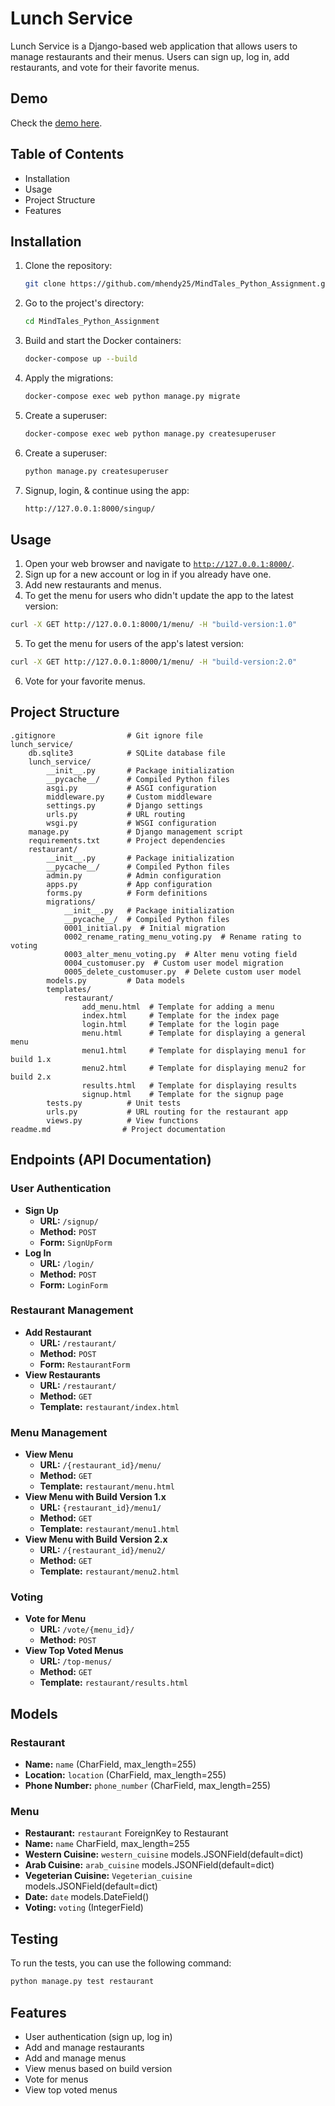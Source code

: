 # Lunch Service

Lunch Service is a Django-based web application that allows users to manage restaurants and their menus. Users can sign up, log in, add restaurants, and vote for their favorite menus.

## Demo

Check the [demo here](https://drive.google.com/file/d/1CFDseob3imTJZVfnLJpcYdUkzX5Ik6xw/view?usp=sharing).

## Table of Contents

- Installation
- Usage
- Project Structure
- Features

## Installation

1. Clone the repository:

   ```sh
   git clone https://github.com/mhendy25/MindTales_Python_Assignment.git
   ```

2. Go to the project's directory:

   ```sh
   cd MindTales_Python_Assignment
   ```

3. Build and start the Docker containers:

   ```sh
   docker-compose up --build
   ```

4. Apply the migrations:

   ```sh
   docker-compose exec web python manage.py migrate
   ```

5. Create a superuser:

   ```sh
   docker-compose exec web python manage.py createsuperuser
   ```

6. Create a superuser:

   ```sh
   python manage.py createsuperuser
   ```

7. Signup, login, & continue using the app:
   ```sh
   http://127.0.0.1:8000/singup/
   ```

## Usage

1. Open your web browser and navigate to [`http://127.0.0.1:8000/`](http://127.0.0.1:8000/).
2. Sign up for a new account or log in if you already have one.
3. Add new restaurants and menus.
4. To get the menu for users who didn't update the app to the latest version:

```sh
curl -X GET http://127.0.0.1:8000/1/menu/ -H "build-version:1.0"
```

5. To get the menu for users of the app's latest version:

```sh
curl -X GET http://127.0.0.1:8000/1/menu/ -H "build-version:2.0"
```

6. Vote for your favorite menus.

## Project Structure

```plaintext
.gitignore                # Git ignore file
lunch_service/
    db.sqlite3            # SQLite database file
    lunch_service/
        __init__.py       # Package initialization
        __pycache__/      # Compiled Python files
        asgi.py           # ASGI configuration
        middleware.py     # Custom middleware
        settings.py       # Django settings
        urls.py           # URL routing
        wsgi.py           # WSGI configuration
    manage.py             # Django management script
    requirements.txt      # Project dependencies
    restaurant/
        __init__.py       # Package initialization
        __pycache__/      # Compiled Python files
        admin.py          # Admin configuration
        apps.py           # App configuration
        forms.py          # Form definitions
        migrations/
            __init__.py   # Package initialization
            __pycache__/  # Compiled Python files
            0001_initial.py  # Initial migration
            0002_rename_rating_menu_voting.py  # Rename rating to voting
            0003_alter_menu_voting.py  # Alter menu voting field
            0004_customuser.py  # Custom user model migration
            0005_delete_customuser.py  # Delete custom user model
        models.py         # Data models
        templates/
            restaurant/
                add_menu.html  # Template for adding a menu
                index.html     # Template for the index page
                login.html     # Template for the login page
                menu.html      # Template for displaying a general menu
                menu1.html     # Template for displaying menu1 for build 1.x
                menu2.html     # Template for displaying menu2 for build 2.x
                results.html   # Template for displaying results
                signup.html    # Template for the signup page
        tests.py          # Unit tests
        urls.py           # URL routing for the restaurant app
        views.py          # View functions
readme.md                # Project documentation
```

## Endpoints (API Documentation)

### User Authentication

- **Sign Up**
  - **URL:** `/signup/`
  - **Method:** `POST`
  - **Form:** `SignUpForm`
- **Log In**
  - **URL:** `/login/`
  - **Method:** `POST`
  - **Form:** `LoginForm`

### Restaurant Management

- **Add Restaurant**
  - **URL:** `/restaurant/`
  - **Method:** `POST`
  - **Form:** `RestaurantForm`
- **View Restaurants**
  - **URL:** `/restaurant/`
  - **Method:** `GET`
  - **Template:** `restaurant/index.html`

### Menu Management

- **View Menu**
  - **URL:** `/{restaurant_id}/menu/`
  - **Method:** `GET`
  - **Template:** `restaurant/menu.html`
- **View Menu with Build Version 1.x**
  - **URL:** `{restaurant_id}/menu1/`
  - **Method:** `GET`
  - **Template:** `restaurant/menu1.html`
- **View Menu with Build Version 2.x**
  - **URL:** `/{restaurant_id}/menu2/`
  - **Method:** `GET`
  - **Template:** `restaurant/menu2.html`

### Voting

- **Vote for Menu**
  - **URL:** `/vote/{menu_id}/`
  - **Method:** `POST`
- **View Top Voted Menus**
  - **URL:** `/top-menus/`
  - **Method:** `GET`
  - **Template:** `restaurant/results.html`

## Models

### Restaurant

- **Name:** `name` (CharField, max_length=255)
- **Location:** `location` (CharField, max_length=255)
- **Phone Number:** `phone_number` (CharField, max_length=255)

### Menu

- **Restaurant:** `restaurant` ForeignKey to Restaurant
- **Name:** `name` CharField, max_length=255
- **Western Cuisine:** `western_cuisine` models.JSONField(default=dict)
- **Arab Cuisine:** `arab_cuisine` models.JSONField(default=dict)
- **Vegeterian Cuisine:** `Vegeterian_cuisine` models.JSONField(default=dict)
- **Date:** `date` models.DateField()
- **Voting:** `voting` (IntegerField)

## Testing

To run the tests, you can use the following command:

```sh
python manage.py test restaurant
```

## Features

- User authentication (sign up, log in)
- Add and manage restaurants
- Add and manage menus
- View menus based on build version
- Vote for menus
- View top voted menus
